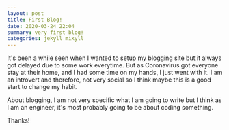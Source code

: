 ```yaml
---
layout: post
title: First Blog!
date: 2020-03-24 22:04
summary: very first blog!
categories: jekyll mixyll
---
```


It's been a while seen when I wanted to setup my blogging site but it always got delayed due to some work everytime. But as Coronavirus got everyone stay at their home, and I had some time on my hands, I just went with it. I am an introvert and therefore, not very social so I think maybe this is a good start to change my habit.

About blogging, I am not very specific what I am going to write but I think as I am an engineer, it's most probably going to be about coding something.

Thanks!